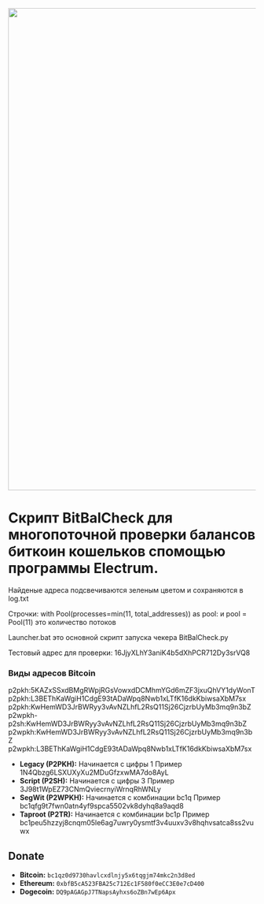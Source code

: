 <img src="https://github.com/Xprograms89/BitBalCheck/blob/main/Work.png" width="979">

# Скрипт BitBalCheck для многопоточной проверки балансов биткоин кошельков спомощью программы Electrum.

Найденые адреса подсвечиваются зеленым цветом и сохраняются в log.txt

Строчки: with Pool(processes=min(11, total_addresses)) as pool: и pool = Pool(11) это количество потоков

Launcher.bat это основной скрипт запуска чекера BitBalCheck.py

Тестовый адрес для проверки: 16JjyXLhY3aniK4b5dXhPCR712Dy3srVQ8



### Виды адресов Bitcoin
p2pkh:5KAZxSSxdBMgRWpjRGsVowxdDCMhmYGd6mZF3jxuQhVY1dyWonT
p2pkh:L3BEThKaWgiH1CdgE93tADaWpq8Nwb1xLTfK16dkKbiwsaXbM7sx
p2pkh:KwHemWD3JrBWRyy3vAvNZLhfL2RsQ11Sj26CjzrbUyMb3mq9n3bZ
p2wpkh-p2sh:KwHemWD3JrBWRyy3vAvNZLhfL2RsQ11Sj26CjzrbUyMb3mq9n3bZ
p2wpkh:KwHemWD3JrBWRyy3vAvNZLhfL2RsQ11Sj26CjzrbUyMb3mq9n3bZ
p2wpkh:L3BEThKaWgiH1CdgE93tADaWpq8Nwb1xLTfK16dkKbiwsaXbM7sx

*   **Legacy (P2PKH):** Начинается с цифры 1 Пример 1N4Qbzg6LSXUXyXu2MDuGfzxwMA7do8AyL
*   **Script (P2SH):** Начинается с цифры 3 Пример 3J98t1WpEZ73CNmQviecrnyiWrnqRhWNLy
*   **SegWit (P2WPKH):** Начинается с комбинации bc1q Пример bc1qfg9t7fwn0atn4yf9spca5502vk8dyhq8a9aqd8
*   **Taproot (P2TR):** Начинается с комбинации bc1p Пример bc1peu5hzzyj8cnqm05le6ag7uwry0ysmtf3v4uuxv3v8hqhvsatca8ss2vuwx

## Donate
*   **Bitcoin:** `bc1qz0d9730havlcxdlnjy5x6tqgjm74mkc2n3d8ed`
*   **Ethereum:** `0xbfB5cA523FBA25c712Ec1F580f0eCC3E0e7cD400`
*   **Dogecoin:** `DQ9pAGAGpJ7TNapsAyhxs6oZBn7wEp6Apx`
